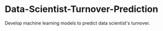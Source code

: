 # Data-Scientist-Turnover-Prediction
Develop machine learning models to predict data scientist's turnover.
